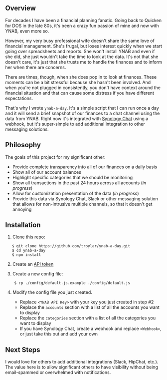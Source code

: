 ## Overview
For decades I have been a financial planning fanatic. Going back to Quicken for DOS in the late 80s, it's been a crazy fun passion of mine and now with YNAB, even more so.

However, my very busy professional wife doesn't share the same love of financial management. She's frugal, but loses interest quickly when we start going over spreadsheets and reports. She won't install YNAB and even if she did, she just wouldn't take the time to look at the data. It's not that she doesn't care, it's just that she trusts me to handle the finances and to inform her when there are concerns.

There are times, though, when she does pop in to look at finances. These moments can be a bit stressful because she hasn't been involved. And when you're not plugged in consistently, you don't have context around the financial situation and that can cause some distress if you have different expectations.

That's why I wrote `ynab-a-day`. It's a simple script that I can run once a day and it will send a brief snapshot of our finances to a chat channel using the data from YNAB. Right now it's integrated with [Synology Chat](https://www.synology.com/en-us/dsm/feature/chat "Synology Chat") using a webhook, but it's super-simple to add additional integration to other messaging solutions.

## Philosophy

The goals of this project for my significant other:

  - Provide complete transparency into all of our finances on a daily basis
  - Show all of our account balances
  - Highlight specific categories that we should be monitoring
  - Show all transactions in the past 24 hours across all accounts (*in progress*)
  - Allow for customization presentation of the data (*in progress*)
  - Provide this data via Synology Chat, Slack or other messaging solution that allows for non-intrusive multiple channels, so that it doesn't get annoying

## Installation
1. Clone this repo:
 ````
    $ git clone https://github.com/troylar/ynab-a-day.git
    $ cd ynab-a-day
    $ npm install
````
2. Create an [API token](https://api.youneedabudget.com "API token")

3. Create a new config file:
````
    $ cp ./config/default.js.example ./config/default.js
````
4. Modify the config file you just created.

   * Replace `<YNAB API Key>` with your key you just created in step #2
   * Replace the `accounts` section with a list of all the accounts you want to display
   * Replace the `categories` section with a list of all the categories you want to display
   * If you have Synology Chat, create a webhook and replace `<Webhook>`, or just take this out and add your own

## Next Steps
I would love for others to add additional integrations (Slack, HipChat, etc.). The value here is to allow significant others to have visibility without being email-spammed or overwhelmed with notifications.
